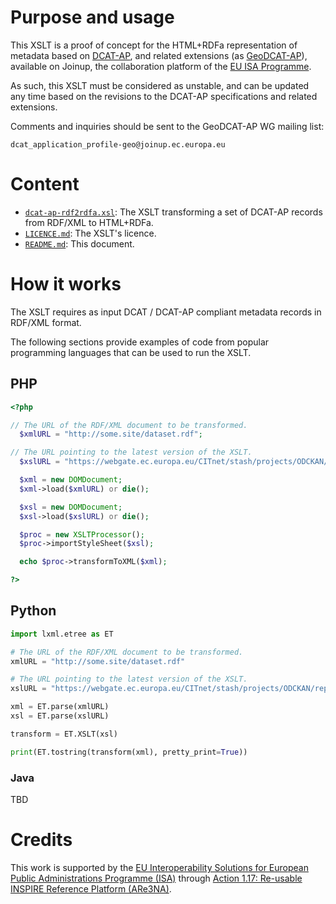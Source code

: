 # Purpose and usage

This XSLT is a proof of concept for the HTML+RDFa representation of metadata based on [DCAT-AP](https://joinup.ec.europa.eu/node/63567/), and related extensions (as [GeoDCAT-AP](https://joinup.ec.europa.eu/node/139283/)), available on Joinup, the collaboration platform of the [EU ISA Programme](http://ec.europa.eu/isa).
  
As such, this XSLT must be considered as unstable, and can be updated any time based on the revisions to the DCAT-AP specifications and related extensions.

Comments and inquiries should be sent to the GeoDCAT-AP WG mailing list: 

    dcat_application_profile-geo@joinup.ec.europa.eu

# Content

* [`dcat-ap-rdf2rdfa.xsl`](./dcat-ap-rdf2rdfa.xsl): The XSLT transforming a set of DCAT-AP records from RDF/XML to HTML+RDFa.
* [`LICENCE.md`](./LICENCE.md): The XSLT's licence.
* [`README.md`](./README.md): This document. 

# How it works

The XSLT requires as input DCAT / DCAT-AP compliant metadata records in RDF/XML format. 

The following sections provide examples of code from popular programming languages that can be used to run the XSLT.

## PHP

````php
<?php

// The URL of the RDF/XML document to be transformed.
  $xmlURL = "http://some.site/dataset.rdf";

// The URL pointing to the latest version of the XSLT.
  $xslURL = "https://webgate.ec.europa.eu/CITnet/stash/projects/ODCKAN/repos/iso-19139-to-dcat-ap/browse/iso-19139-to-dcat-ap.xsl?raw";

  $xml = new DOMDocument;
  $xml->load($xmlURL) or die();

  $xsl = new DOMDocument;
  $xsl->load($xslURL) or die();

  $proc = new XSLTProcessor();
  $proc->importStyleSheet($xsl);

  echo $proc->transformToXML($xml);

?>
````

## Python

````python
import lxml.etree as ET

# The URL of the RDF/XML document to be transformed.
xmlURL = "http://some.site/dataset.rdf"

# The URL pointing to the latest version of the XSLT.
xslURL = "https://webgate.ec.europa.eu/CITnet/stash/projects/ODCKAN/repos/iso-19139-to-dcat-ap/browse/iso-19139-to-dcat-ap.xsl?raw"

xml = ET.parse(xmlURL)
xsl = ET.parse(xslURL)

transform = ET.XSLT(xsl)

print(ET.tostring(transform(xml), pretty_print=True))
````

### Java

TBD
  
#  Credits
  
This work is supported by the [EU Interoperability Solutions for European Public Administrations Programme (ISA)](http://ec.europa.eu/isa) through [Action 1.17: Re-usable INSPIRE Reference Platform (ARe3NA)](http://ec.europa.eu/isa/actions/01-trusted-information-exchange/1-17action_en.htm).
